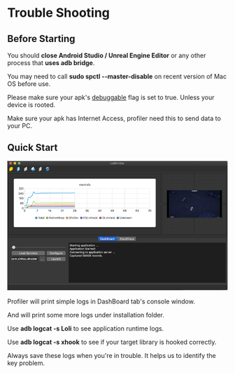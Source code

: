 # Trouble Shooting

## Before Starting

You should **close Android Studio / Unreal Engine Editor** or any other process that **uses adb bridge**.

You may need to call **sudo spctl --master-disable** on recent version of Mac OS before use.

Please make sure your apk's [debuggable](https://stackoverflow.com/questions/2952140/android-how-to-mark-my-app-as-debuggable) flag is set to true. Unless your device is rooted.

Make sure your apk has Internet Access, profiler need this to send data to your PC.

## Quick Start

![](images/captured.png)

Profiler will print simple logs in DashBoard tab's console window. 

And will print some more logs under installation folder.

Use **adb logcat -s Loli** to see application runtime logs.

Use **adb logcat -s xhook** to see if your target library is hooked correctly.

Always save these logs when you're in trouble. It helps us to identify the key problem.